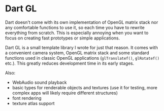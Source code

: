 Dart GL
=======

Dart doesn't come with its own implementation of OpenGL matrix stack nor any comfortable functions to use it, so each time you have to rewrite everything from scratch. This is especially annoying when you want to focus on creating fast prototypes or simple applications.

Dart GL is a small template library I wrote for just that reason. It comes with a convenient camera system, OpenGL matrix stack and some standard functions used in classic OpenGL applications (<code>glTranslatef()</code>, <code>glRotatef()</code> etc.). This greatly reduces development time in its early stages.

Also:
- WebAudio sound playback
- basic types for renderable objects and textures (use it for testing, more complex apps will likely require different structures)
- font rendering
- texture atlas support
